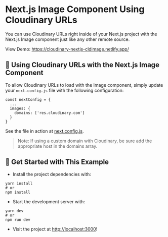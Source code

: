 # Next.js Image Component Using Cloudinary URLs

You can use Cloudinary URLs right inside of your Next.js project with the Next.js Image component just like any other remote source.

View Demo: <https://cloudinary-nextjs-cldimage.netlify.app/>

## 🧰 Using Cloudinary URLs with the Next.js Image Component

To allow Cloudinary URLs to load with the Image component, simply update your `next.config.js` file with the following configuration:

```
const nextConfig = {
  ...
  images: {
    domains: ['res.cloudinary.com']
  }
}
```

See the file in action at [next.config.js](next.config.js).

> Note: If using a custom domain with Cloudinary, be sure add the appropriate host in the domains array.

## 🚀 Get Started with This Example

* Install the project dependencies with:

```
yarn install
# or
npm install
```

* Start the development server with:

```
yarn dev
# or
npm run dev
```

* Visit the project at <http://localhost:3000>!

